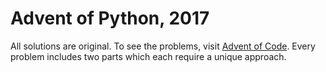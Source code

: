 # Advent of Python, 2017

All solutions are original. To see the problems, visit [Advent of Code](http://adventofcode.com/). Every problem includes two parts which each require a unique approach. 
